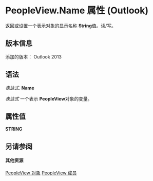 
# PeopleView.Name 属性 (Outlook)
返回或设置一个表示对象的显示名称 **String**值。读/写。

## 版本信息

添加的版本： Outlook 2013


## 语法

 _表达式_. **Name**

 _表达式_ 一个表示 **PeopleView**对象的变量。


## 属性值

 **STRING**


## 另请参阅


#### 其他资源


[PeopleView 对象](7b569709-5da8-a950-a0fb-9d64b520a21b.md)
[PeopleView 成员](http://msdn.microsoft.com/library/87b0295a-ab7d-28dd-cdf8-7e4331c3b802%28Office.15%29.aspx)